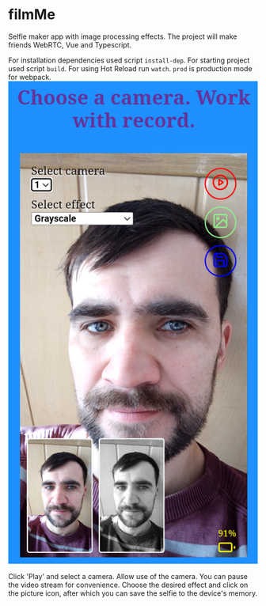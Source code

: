 # filmMe
Selfie maker app with image processing effects. The project will make friends WebRTC, Vue and Typescript.

For installation dependencies used script `install-dep`.
For starting project used script `build`.
For using Hot Reload run `watch`.
`prod` is production mode for webpack.
![filmMe](/filmme.png "filmMe")

Click 'Play' and select a camera. Allow use of the camera. You can pause the video stream for convenience. Choose the desired effect and click on the picture icon, after which you can save the selfie to the device's memory.
